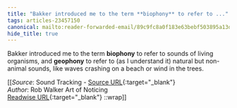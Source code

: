 ```yaml
---
title: "Bakker introduced me to the term **biophony** to refer to ..."
tags: articles-23457150
canonical: mailto:reader-forwarded-email/89c9fc8a0f183e63bebf503895a13d7a
hide_title: true
---
```


Bakker introduced me to the term **biophony** to refer to sounds of living organisms, and **geophony** to refer to (as I understand it) natural but non-animal sounds, like waves crashing on a beach or wind in the trees.


[[_Source_: Sound Tracking - [Source URL](mailto:reader-forwarded-email/89c9fc8a0f183e63bebf503895a13d7a){:target="_blank"}<br>
_Author_: Rob Walker Art of Noticing<br>
[Readwise URL](https://readwise.io/open/459760858){:target="_blank"}
::wrap]]
